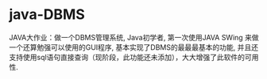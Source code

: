 # java-DBMS
JAVA大作业：做一个DBMS管理系统,
Java初学者,
第一次使用JAVA SWing 来做一个还算勉强可以使用的GUI程序,
基本实现了DBMS的最最最基本的功能,
并且还支持使用sql语句直接查询（现阶段，此功能还未添加），大大增强了此软件的可用性.
